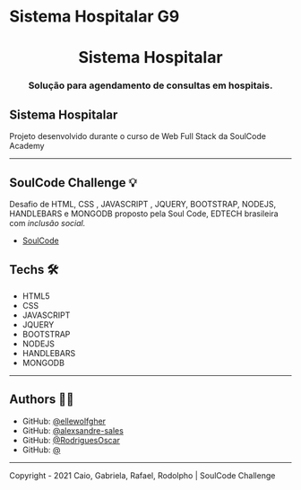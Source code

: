 # Sistema Hospitalar G9 
<h1 align="center">Sistema Hospitalar</h1>
<h3 align="center">Solução para agendamento de consultas em hospitais.</h3>




## Sistema Hospitalar
Projeto desenvolvido durante o curso de Web Full Stack da SoulCode Academy

---

## SoulCode Challenge 💡

Desafio de HTML, CSS , JAVASCRIPT , JQUERY, BOOTSTRAP, NODEJS, HANDLEBARS e MONGODB  proposto pela Soul Code, EDTECH brasileira com <i>inclusão social.</i>

- <a href="https://soulcodeacademy.org/">SoulCode</a>


## Techs 🛠

 - HTML5
 - CSS
 - JAVASCRIPT
 - JQUERY
 - BOOTSTRAP
 - NODEJS
 - HANDLEBARS
 - MONGODB

---

## Authors 👨‍💻

- GitHub: [@ellewolfgher](https://github.com/ellewolfgher)
- GitHub: [@alexsandre-sales](https://github.com/alexsandre-sales)
- GitHub: [@RodriguesOscar](https://github.com/RodriguesOscar)
- GitHub: [@](https://github.com/)

---

Copyright - 2021 Caio, Gabriela, Rafael, Rodolpho | SoulCode Challenge
